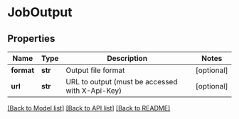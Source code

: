 # JobOutput

## Properties
Name | Type | Description | Notes
------------ | ------------- | ------------- | -------------
**format** | **str** | Output file format | [optional] 
**url** | **str** | URL to output (must be accessed with X-Api-Key) | [optional] 

[[Back to Model list]](../README.md#documentation-for-models) [[Back to API list]](../README.md#documentation-for-api-endpoints) [[Back to README]](../README.md)


